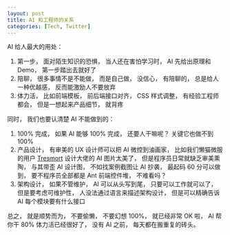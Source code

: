 ```yaml
---
layout: post
title: AI 和工程师的关系
categories: [Tech, Twitter]
---
```


AI 给人最大的用处：
1. 第一步， 面对陌生知识的恐惧， 当人还在害怕学习时， AI 先给出原理和 Demo， 第一步踏出去就好了
2. 陪聊， 很多事情不是不能做， 而是自己做， 没信心， 有陪聊的， 总是给人一种优越感， 反而能激励人不要放弃
3. 体力活， 比如前端模板， 前后端接口对齐， CSS 样式调整， 有经验工程师都会， 但是一想起来产品细节， 就背疼

同时， 我们也要认清楚 AI 不能做到的：
1. 100% 完成， 如果 AI 能够 100% 完成， 还要人干嘛呢？ 关键它也做不到 100%
2. 产品设计， 有审美的 UX 设计师可以把 AI 微控到油画家， 比如我们懒猫微服的用户 
[Tresmort](https://x.com/Tresmort)
 设计大佬的 AI 图片太美了， 但是程序员日常就缺乏审美熏陶， 与其带歪 AI 设计图， 不如找案例截图让 AI 抄袭， 最起码 60 分可以做到， 要不程序员全部都是 Ant 前端控件堆， 不难看吗？
3. 架构设计， 如果不管维护， AI 可以从头写到尾， 只要可以工作就可以了， 但是要考虑可维护性， 人没法通过语言来描述架构设计， 但是可以精确告诉 AI 每个模块要有什么接口

总之， 就是顺势而为， 不要偷懒， 不要幻想 100%， 就已经非常 OK 啦， AI 帮你干 80% 体力活已经很好了， 没有 AI 之前， 每天都在搬重复的砖头。 
